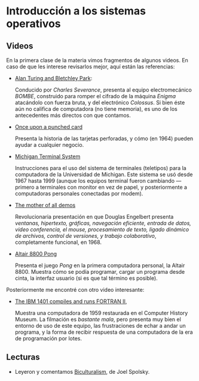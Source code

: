 # Introducción a los sistemas operativos

## Videos

En la primera clase de la materia vimos fragmentos de algunos
videos. En caso de que les interese revisarlos mejor, aquí están las
referencias:

- [Alan Turing and Bletchley Park](https://www.youtube.com/watch?v=5nK_ft0Lf1s):

  Conducido por _Charles Severance_, presenta al equipo
  electromecánico _BOMBE_, construido para romper el cifrado de la
  máquina _Enigma_ atacándolo con fuerza bruta, y del electrónico
  _Colossus_. Si bien éste aún no califica de computadora (no tiene
  memoria), es uno de los antecedentes más directos con que contamos.

- [Once upon a punched card](https://www.youtube.com/watch?v=BlUWg2nxCz0)

  Presenta la historia de las tarjetas perforadas, y cómo (en 1964)
  pueden ayudar a cualquier negocio.

- [Michigan Terminal System](https://www.youtube.com/watch?v=cO6asQjQmPM)

  Instrucciones para el uso del sistema de terminales (teletipos) para
  la computadora de la Universidad de Michigan. Este sistema se usó
  desde 1967 hasta 1999 (aunque los equipos terminal fueron cambiando
  — primero a terminales con monitor en vez de papel, y posteriormente
  a computadoras personales conectadas por modem).

- [The mother of all demos](https://www.youtube.com/watch?v=yJDv-zdhzMY)

  Revolucionaria presentación en que Douglas Engelbert presenta
  _ventanas, hipertexto, gráficas, navegación eficiente, entrada de
  datos, video conferencia, el mouse, procesamiento de texto, ligado
  dinámico de archivos, control de versiones, y trabajo colaborativo_,
  completamente funcional, en 1968.


- [Altair 8800 Pong](https://www.youtube.com/watch?v=BZykunYYeQk)

  Presenta el juego _Pong_ en la primera computadora personal, la
  Altair 8800. Muestra cómo se podía programar, cargar un programa
  desde cinta, la interfaz usuario (si es que tal término es posible).

Posteriormente me encontré con otro video interesante:

- [The IBM 1401 compiles and runs FORTRAN II](https://www.youtube.com/watch?v=uFQ3sajIdaM),

  Muestra una computadora de 1959 restaurada en el Computer History
  Museum. La filmación es _bastante mala_, pero presenta muy bien el
  entorno de uso de este equipo, las frustraciones de echar a andar un
  programa, y la forma de recibir respuesta de una computadora de la
  era de programación por lotes.

## Lecturas

- Leyeron y comentamos
  [Biculturalism](https://www.joelonsoftware.com/2003/12/14/biculturalism/),
  de Joel Spolsky.
